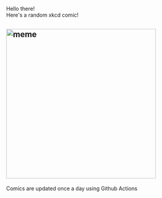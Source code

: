 Hello there! <br>Here's a random xkcd comic!<br>
## <img src="https://imgs.xkcd.com/comics/circumappendiceal_somectomy.png" alt="meme" width="400"/><br>
Comics are updated once a day using Github Actions